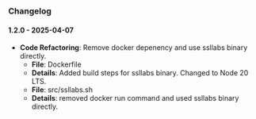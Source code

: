 ### Changelog

#### 1.2.0 - 2025-04-07
- **Code Refactoring**: Remove docker depenency and use ssllabs binary directly.
  - **File**: Dockerfile
  - **Details**: Added build steps for ssllabs binary. Changed to Node 20 LTS. 
  - **File**: src/ssllabs.sh
  - **Details**: removed docker run command and used ssllabs binary directly.